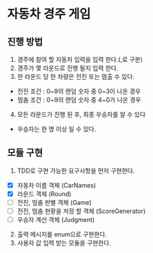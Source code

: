 # 자동차 경주 게임

## 진행 방법

1. 경주에 참여 할 자동차 입력을 입력 한다.(,로 구분)
2. 경주가 몇 라운드로 진행 될지 입력 한다.
3. 한 라운드 당 한 차량은 전진 또는 멈출 수 있다.

- 전진 조건 : 0~9의 랜덤 숫자 중 0~3이 나온 경우
- 멈춤 조건 : 0~9의 랜덤 숫자 중 4~0가 나온 경우

4. 모든 라운드가 진행 된 후, 최종 우승자를 알 수 있다

- 우승자는 한 명 이상 일 수 있다.

## 모듈 구현

1. TDD로 구현 가능한 요구사항을 먼저 구현한다.

- [x] 자동차 이름 객체 (CarNames)
- [x] 라운드 객체 (Round)
- [ ] 전진, 멈춤 판별 객체 (Game)
- [ ] 전진, 멈춤 현황을 저장 할 객체 (ScoreGenerator)
- [ ] 우승자 계산 객체 (Judgment)

2. 출력 메시지를 enum으로 구현한다.
3. 사용자 값 입력 받는 모듈을 구현한다.

